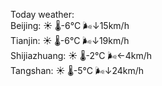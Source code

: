 Today weather:  
Beijing: ☀️   🌡️-6°C 🌬️↓15km/h  
Tianjin: ☀️   🌡️-6°C 🌬️↓19km/h  
Shijiazhuang: ☀️   🌡️-2°C 🌬️←4km/h  
Tangshan: ☀️   🌡️-5°C 🌬️↓24km/h  
